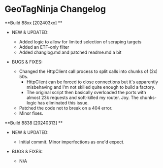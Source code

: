 # GeoTagNinja Changelog

**Build 88xx [202403xx] ** 
- NEW & UPDATED:
  - Added logic to allow for limited selection of scraping targets
  - Added an ETF-only filter
  - Added changlog.md and patched readme.md a bit

- BUGS & FIXES:
  - Changed the HttpClient call process to split calls into chunks of (2x) 50s. 
	- HttpClient can be forced to close connections but it's apparently misbehaving and I'm not skilled quite enough to build a factory.
	- The original script then basically overloaded the ports with almost 23k requests and soft-killed my router. Joy. The chunks-logic has eliminated this issue.
  - Patched the code not to break on a 404 error.
  - Minor fixes.

**Build 8838 [20240313] ** 
- NEW & UPDATED:
  - Initial commit. Minor imperfections as one'd expect.

- BUGS & FIXES:
  - N/A